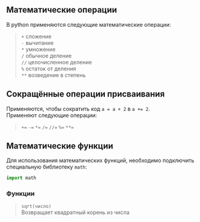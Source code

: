 ## Математические операции
В python применяются следующие математические операции:
> `+` сложение\
> `-` вычитание\
> `*` умножение\
> `/` обычное деление\
> `//` целочисленное деление\
> `%` остаток от деления\
> `**` возведение в степень

## Сокращённые операции присваивания
Применяются, чтобы сократить код `a = a + 2` в `a += 2`.\
Применяют следующие операции:
> `+=` `-=` `*=` `/=` `//=` `%=` `**=`

## Математические функции

Для использования математических функций, необходимо подключить специальную библиотеку `math`:
```python
import math
```

### Функции

> `sqrt(число)`\
> Возвращает квадратный корень из числа